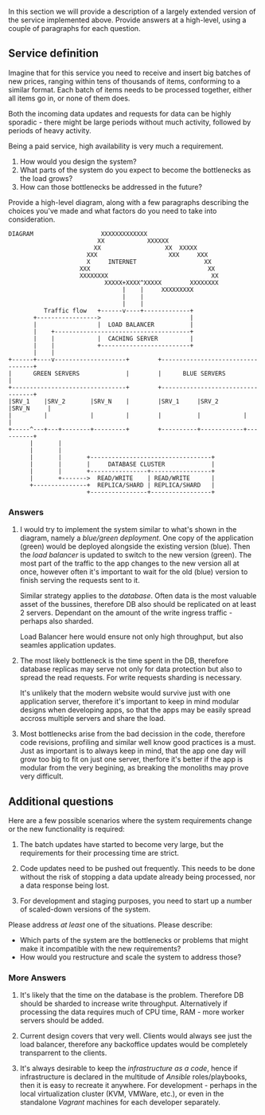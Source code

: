 In this section we will provide a description of a largely extended
version of the service implemented above. Provide answers at a
high-level, using a couple of paragraphs for each question.

## Service definition

Imagine that for this service you need to receive and insert big
batches of new prices, ranging within tens of thousands of items,
conforming to a similar format. Each batch of items needs to be
processed together, either all items go in, or none of them does.

Both the incoming data updates and requests for data can be highly
sporadic - there might be large periods without much activity,
followed by periods of heavy activity.

Being a paid service, high availability is very much a requirement.

1. How would you design the system?
2. What parts of the system do you expect to become the bottlenecks as the load grows?
3. How can those bottlenecks be addressed in the future?

Provide a high-level diagram, along with a few paragraphs describing the choices you've made and what factors do you need to take into consideration.

```
DIAGRAM                   XXXXXXXXXXXXX
                         XX            XXXXXX
                        XX                  XX  XXXXX
                      XXX                    XXX     XXX
                      X     INTERNET                   XX
                    XXX                                 XX
                    XXXXXXXX                             XX
                           XXXXX+XXXX^XXXXX        XXXXXXXX
                                |    |     XXXXXXXXX
                                |    |
                                |    |
          Traffic flow   +------v----+-------------+
       +----------------->                         |
       |                 |  LOAD BALANCER          |
       |    +--------------------------------------+
       |    |            |  CACHING SERVER         |
       |    |            +-------------------------+
       |    |
+------+----v--------------------+        +----------------------------------+
|      GREEN SERVERS             |        |      BLUE SERVERS                |
+--------------------------------+        +----------------------------------+
|SRV_1    |SRV_2       |SRV_N    |        |SRV_1     |SRV_2       |SRV_N     |
|         |            |         |        |          |            |          |
+-----^---+---+--------+---------+        +----------+------------+----------+
      |       |
      |       |
      |       |       +----------------------------------+
      |       |       |     DATABASE CLUSTER             |
      |       |       +----------------+-----------------+
      |       +------->  READ/WRITE    | READ/WRITE      |
      +---------------+  REPLICA/SHARD | REPLICA/SHARD   |
                      +----------------+-----------------+
```

### Answers

1. I would try to implement the system similar to what's shown in the diagram, namely a *blue/green deployment*.
   One copy of the application (green) would be deployed alongside the existing version (blue). Then the *load
   balancer* is updated to switch to the new version (green). The most part of the traffic to the app changes to
   the new version all at once, however often it's important to wait for the old (blue) version to finish serving
   the requests sent to it.

   Similar strategy applies to the *database*. Often data is the most valuable asset of the bussines, therefore
   DB also should be replicated on at least 2 servers. Dependant on the amount of the write ingress traffic - 
   perhaps also sharded.

   Load Balancer here would ensure not only high throughput, but also seamles application updates.

2. The most likely bottleneck is the time spent in the DB, therefore database replicas may serve not only for data
   protection but also to spread the read requests. For write requests sharding is necessary.

   It's unlikely that the modern website would survive just with one application server, therefore it's important
   to keep in mind modular designs when developing apps, so that the apps may be easily spread accross multiple 
   servers and share the load.

3. Most bottlenecks arise from the bad decission in the code, therefore code revisions, profiling and similar well 
   know good practices is a must. Just as important is to always keep in mind, that the app one day will grow too
   big to fit on just one server, therfore it's better if the app is modular from the very begining, as breaking
   the monoliths may prove very difficult.

## Additional questions

Here are a few possible scenarios where the system requirements change or the new functionality is required:

1. The batch updates have started to become very large, but the
   requirements for their processing time are strict.

2. Code updates need to be pushed out frequently. This needs to be
   done without the risk of stopping a data update already being
   processed, nor a data response being lost.

3. For development and staging purposes, you need to start up a number
   of scaled-down versions of the system.

Please address *at least* one of the situations. Please describe:

- Which parts of the system are the bottlenecks or problems that might make it incompatible with the new requirements?
- How would you restructure and scale the system to address those?

### More Answers

1. It's likely that the time on the database is the problem. Therefore DB should be sharded to increase write throughput.
   Alternatively if processing the data requires much of CPU time, RAM - more worker servers should be added.

2. Current design covers that very well. Clients would always see just the load balancer, therefore any backoffice updates
   would be completely transparrent to the clients.

3. It's always desirable to keep the *infrastructure as a code*, hence if infrastructure is declared in the multitude of 
   *Ansible* roles/playbooks, then it is easy to recreate it anywhere. For development - perhaps in the local virtualization
   cluster (KVM, VMWare, etc.), or even in the standalone *Vagrant* machines for each developer separately.
